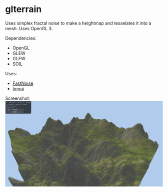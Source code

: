# glterrain

Uses simplex fractal noise to make a heightmap and tesselates it into a mesh. Uses OpenGL 3.

Dependencies:
* OpenGL
* GLEW
* GLFW
* SOIL

Uses:
* [FastNoise](https://github.com/Auburns/FastNoise)
* [Imgui](https://github.com/ocornut/imgui)

Screenshot:
![screenshot](screenshot.png)
